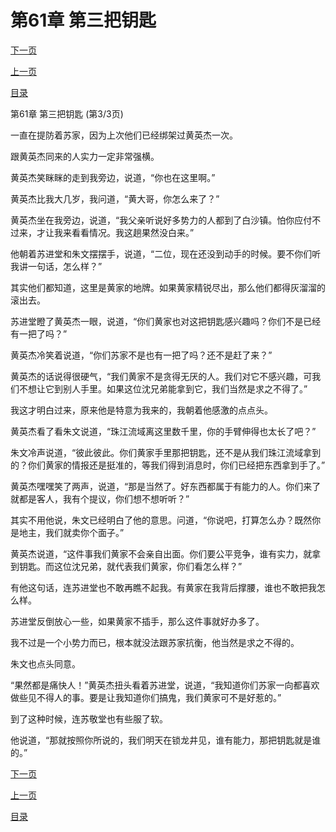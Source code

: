 <h1>第61章  第三把钥匙</h1>
            <div><p><a href="./183_%E7%AC%AC62%E7%AB%A0_%E8%B7%B3%E4%BA%95.md">下一页</a></p><p><a href="./181_%E7%AC%AC61%E7%AB%A0_%E7%AC%AC%E4%B8%89%E6%8A%8A%E9%92%A5%E5%8C%99.md">上一页</a></p><p><a href="../">目录</a></p></div>
            <div><p>第61章  第三把钥匙 (第3/3页)</p><p>一直在提防着苏家，因为上次他们已经绑架过黄英杰一次。</p><p>跟黄英杰同来的人实力一定非常强横。</p><p>黄英杰笑眯眯的走到我旁边，说道，“你也在这里啊。”</p><p>黄英杰比我大几岁，我问道，“黄大哥，你怎么来了？”</p><p>黄英杰坐在我旁边，说道，“我父亲听说好多势力的人都到了白沙镇。怕你应付不过来，才让我来看看情况。我这趟果然没白来。”</p><p>他朝着苏进堂和朱文摆摆手，说道，“二位，现在还没到动手的时候。要不你们听我讲一句话，怎么样？”</p><p>其实他们都知道，这里是黄家的地牌。如果黄家精锐尽出，那么他们都得灰溜溜的滚出去。</p><p>苏进堂瞪了黄英杰一眼，说道，“你们黄家也对这把钥匙感兴趣吗？你们不是已经有一把了吗？”</p><p>黄英杰冷笑着说道，“你们苏家不是也有一把了吗？还不是赶了来？”</p><p>黄英杰的话说得很硬气，“我们黄家不是贪得无厌的人。我们对它不感兴趣，可我们不想让它到别人手里。如果这位沈兄弟能拿到它，我们当然是求之不得了。”</p><p>我这才明白过来，原来他是特意为我来的，我朝着他感激的点点头。</p><p>黄英杰看了看朱文说道，“珠江流域离这里数千里，你的手臂伸得也太长了吧？”</p><p>朱文冷声说道，“彼此彼此。你们黄家手里那把钥匙，还不是从我们珠江流域拿到的？你们黄家的情报还是挺准的，等我们得到消息时，你们已经把东西拿到手了。”</p><p>黄英杰嘿嘿笑了两声，说道，“那是当然了。好东西都属于有能力的人。你们来了就都是客人，我有个提议，你们想不想听听？”</p><p>其实不用他说，朱文已经明白了他的意思。问道，“你说吧，打算怎么办？既然你是地主，我们就卖你个面子。”</p><p>黄英杰说道，“这件事我们黄家不会亲自出面。你们要公平竞争，谁有实力，就拿到钥匙。而这位沈兄弟，就代表我们黄家，你们看怎么样？”</p><p>有他这句话，连苏进堂也不敢再瞧不起我。有黄家在我背后撑腰，谁也不敢把我怎么样。</p><p>苏进堂反倒放心一些，如果黄家不插手，那么这件事就好办多了。</p><p>我不过是一个小势力而已，根本就没法跟苏家抗衡，他当然是求之不得的。</p><p>朱文也点头同意。</p><p>“果然都是痛快人！”黄英杰扭头看着苏进堂，说道，“我知道你们苏家一向都喜欢做些见不得人的事。要是让我知道你们搞鬼，我们黄家可不是好惹的。”</p><p>到了这种时候，连苏敬堂也有些服了软。</p><p>他说道，“那就按照你所说的，我们明天在锁龙井见，谁有能力，那把钥匙就是谁的。”</p></div>
            <div><p><a href="./183_%E7%AC%AC62%E7%AB%A0_%E8%B7%B3%E4%BA%95.md">下一页</a></p><p><a href="./181_%E7%AC%AC61%E7%AB%A0_%E7%AC%AC%E4%B8%89%E6%8A%8A%E9%92%A5%E5%8C%99.md">上一页</a></p><p><a href="../">目录</a></p></div>